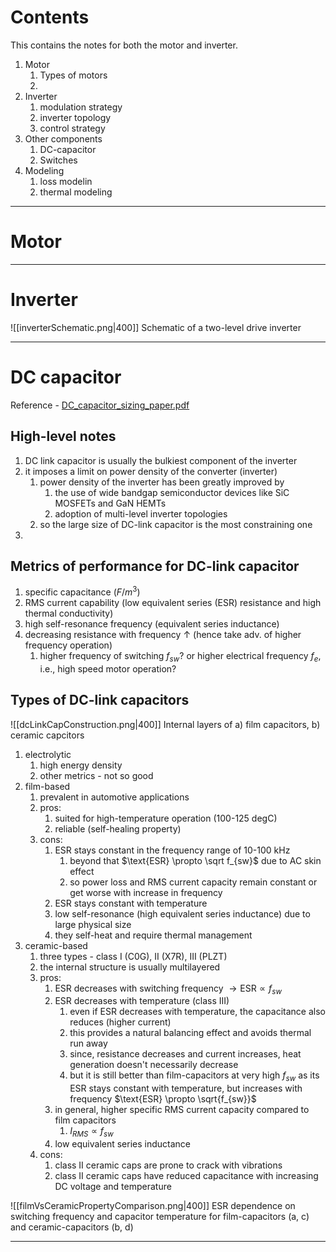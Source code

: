 # Contents
This contains the notes for both the motor and inverter.
1. Motor
	1. Types of motors
	2. 
2. Inverter
	1. modulation strategy
	2. inverter topology
	3. control strategy
3. Other components
	1. DC-capacitor
	2. Switches
4. Modeling
	1. loss modelin
	2. thermal modeling
****
# Motor



****
# Inverter
![[inverterSchematic.png|400]]
Schematic of a two-level drive inverter
****

# DC capacitor
Reference - [DC_capacitor_sizing_paper.pdf](https://ieeexplore.ieee.org/stamp/stamp.jsp?tp=&arnumber=9807220)
## High-level notes
1. DC link capacitor is usually the bulkiest component of the inverter
2. it imposes a limit on power density of the converter (inverter)
	1. power density of the inverter has been greatly improved by
		1. the use of wide bandgap semiconductor devices like SiC MOSFETs and GaN HEMTs
		2. adoption of multi-level inverter topologies
	2. so the large size of DC-link capacitor is the most constraining one 
3. 

## Metrics of performance for DC-link capacitor
1. specific capacitance ($F/m^3$)
2. RMS current capability (low equivalent series (ESR) resistance and high thermal conductivity)
3. high self-resonance frequency (equivalent series inductance)
4. decreasing resistance with frequency $\uparrow$ (hence take adv. of higher frequency operation)
	1. higher frequency of switching $f_{sw}$? or higher electrical frequency $f_e$, i.e., high speed motor operation?


## Types of DC-link capacitors
![[dcLinkCapConstruction.png|400]]
Internal layers of a) film capacitors, b) ceramic capcitors

1. electrolytic
	1. high energy density
	2. other metrics - not so good
2. film-based
	1. prevalent in automotive applications
	2. pros:
		1. suited for high-temperature operation (100-125 degC)
		2. reliable (self-healing property)
	3. cons:
		1. ESR stays constant in the frequency range of 10-100 kHz
			1. beyond that $\text{ESR} \propto \sqrt f_{sw}$ due to AC skin effect
			2. so power loss and RMS current capacity remain constant or get worse with increase in frequency
		2. ESR stays constant with temperature
		3. low self-resonance (high equivalent series inductance) due to large physical size
		4. they self-heat and require thermal management
3. ceramic-based
	1. three types - class I (C0G), II (X7R), III (PLZT)
	2. the internal structure is usually multilayered 
	3. pros:
		1. ESR decreases with switching frequency $\rightarrow \text{ESR} \propto f_{sw}$
		2. ESR decreases with temperature (class III)
			1. even if ESR decreases with temperature, the capacitance also reduces (higher current)
			2. this provides a natural balancing effect and avoids thermal run away
			3. since, resistance decreases and current increases, heat generation doesn't necessarily decrease
			4. but it is still better than film-capacitors at very high $f_{sw}$ as its ESR stays constant with temperature, but increases with frequency $\text{ESR} \propto \sqrt{f_{sw}}$
		3. in general, higher specific RMS current capacity compared to film capacitors
			1. $I_{RMS} \propto f_{sw}$
		4. low equivalent series inductance
	4. cons:
		1. class II ceramic caps are prone to crack with vibrations
		2. class II ceramic caps have reduced capacitance with increasing DC voltage and temperature

![[filmVsCeramicPropertyComparison.png|400]]
ESR dependence on switching frequency and capacitor temperature for film-capacitors (a, c) and ceramic-capacitors (b, d)

****



